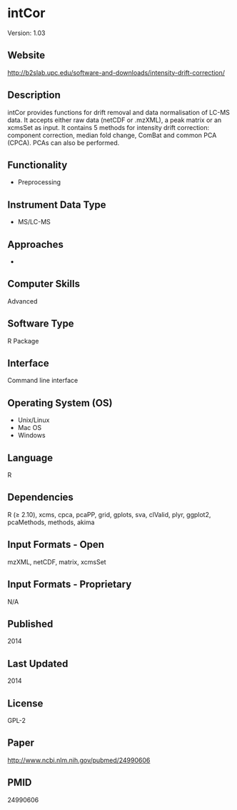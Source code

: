 # intCor
Version: 1.03

## Website
http://b2slab.upc.edu/software-and-downloads/intensity-drift-correction/

## Description
intCor provides functions for drift removal and data normalisation of LC-MS data. It accepts either raw data (netCDF or .mzXML), a peak matrix or an xcmsSet as input. It contains 5 methods for intensity drift correction: component correction, median fold change, ComBat and common PCA (CPCA). PCAs can also be performed.

## Functionality
- Preprocessing

## Instrument Data Type
- MS/LC-MS

## Approaches
-

## Computer Skills
Advanced

## Software Type
R Package

## Interface
Command line interface

## Operating System (OS)
- Unix/Linux
- Mac OS
- Windows

## Language
R

## Dependencies
R (≥ 2.10), xcms, cpca, pcaPP, grid, gplots, sva, clValid, plyr, ggplot2, pcaMethods, methods, akima

## Input Formats - Open
mzXML, netCDF, matrix, xcmsSet

## Input Formats - Proprietary
N/A

## Published
2014

## Last Updated
2014

## License
GPL-2

## Paper
http://www.ncbi.nlm.nih.gov/pubmed/24990606

## PMID
24990606

